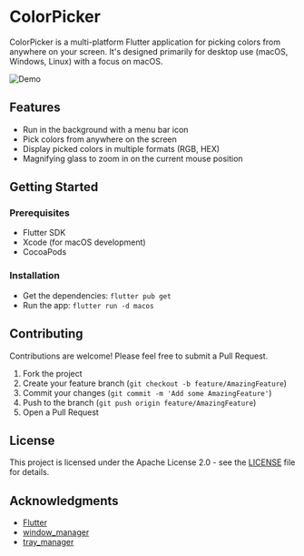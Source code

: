 # ColorPicker

ColorPicker is a multi-platform Flutter application for picking colors from anywhere on your screen. It's designed primarily for desktop use (macOS, Windows, Linux) with a focus on macOS.


![Demo](demo/demo.gif)

## Features

- Run in the background with a menu bar icon
- Pick colors from anywhere on the screen
- Display picked colors in multiple formats (RGB, HEX)
- Magnifying glass to zoom in on the current mouse position

## Getting Started

### Prerequisites

- Flutter SDK
- Xcode (for macOS development)
- CocoaPods

### Installation
- Get the dependencies: `flutter pub get`
- Run the app: `flutter run -d macos`

## Contributing

Contributions are welcome! Please feel free to submit a Pull Request.

1. Fork the project
2. Create your feature branch (`git checkout -b feature/AmazingFeature`)
3. Commit your changes (`git commit -m 'Add some AmazingFeature'`)
4. Push to the branch (`git push origin feature/AmazingFeature`)
5. Open a Pull Request

## License

This project is licensed under the Apache License 2.0 - see the [LICENSE](https://www.apache.org/licenses/LICENSE-2.0) file for details.

## Acknowledgments

- [Flutter](https://flutter.dev/)
- [window_manager](https://pub.dev/packages/window_manager)
- [tray_manager](https://pub.dev/packages/tray_manager)
